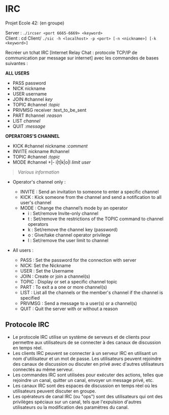 # IRC

Projet Ecole 42: (en groupe)

Server : ```./ircser <port 6665-6669> <keyword>```                                                                                                                                                         
Client : cd Client/ ```./sic -h <localhost> -p <port> [-n <nickname>] [-k <keyword>]```

Recréer un tchat IRC [Internet Relay Chat : protocole TCP/IP de communication par message sur internet] avec les commandes de bases suivantes :

**ALL USERS**
- PASS password
- NICK nickname
- USER username
- JOIN #channel *key*
- TOPIC #channel *:topic*
- PRIVMSG receiver :text_to_be_sent
- PART #channel *:reason*
- LIST *channel*
- QUIT *:message*

**OPERATORS'S CHANNEL**
- KICK #channel nickname *:comment*
- INVITE nickname #channel
- TOPIC #channel *:topic*
- MODE #channel +|- i|t|k|o|l *limit* *user*

>	_Various information_
- Operator's channel only :
	- INVITE : Send an invitation to someone to enter a specific channel
	- KICK : Kick someone from the channel and send a notification to all user's channel
	- MODE : Change the channel’s mode by an operator
		- i : Set/remove Invite-only channel
		- t : Set/remove the restrictions of the TOPIC command to channel operators
		- k : Set/remove the channel key (password)
		- o : Give/take channel operator privilege
		- l : Set/remove the user limit to channel

- All users :
	- PASS : Set the password for the connection with server
	- NICK: Set the Nickname
	- USER : Set the Username		
	- JOIN : Create or join a channel(s)
	- TOPIC : Display or set a specific channel topic
	- PART : To exit a a one or more channel(s)
	- LIST : List all the channels or the member's channel if the channel is specified
	- PRIVMSG : Send a message to a user(s) or a channel(s)  
	- QUIT : Quit the server with or without a reason

## Protocole IRC
- Le protocole IRC utilise un système de serveurs et de clients pour permettre aux utilisateurs de se connecter à des canaux de discussion en temps réel.
- Les clients IRC peuvent se connecter à un serveur IRC en utilisant un nom d'utilisateur et un mot de passe. Les utilisateurs peuvent rejoindre des canaux de discussion ou discuter en privé avec d'autres utilisateurs connectés au même serveur.
- Les commandes IRC sont utilisées pour exécuter des actions, telles que rejoindre un canal, quitter un canal, envoyer un message privé, etc.
- Les canaux IRC sont des espaces de discussion en temps réel où les utilisateurs peuvent discuter en groupe.
- Les opérateurs de canal IRC (ou "ops") sont des utilisateurs qui ont des privilèges spéciaux sur un canal, tels que l'expulsion d'autres utilisateurs ou la modification des paramètres du canal.
